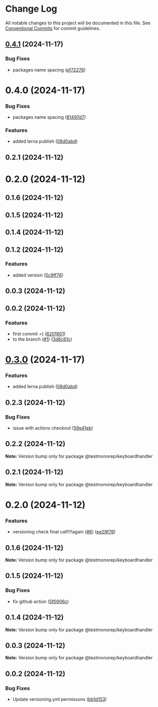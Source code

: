 # Change Log

All notable changes to this project will be documented in this file.
See [Conventional Commits](https://conventionalcommits.org) for commit guidelines.

## [0.4.1](https://github.com/Kayuaga/techJump/compare/@kayuaga/keyboardhandler@0.4.0...@kayuaga/keyboardhandler@0.4.1) (2024-11-17)


### Bug Fixes

* packages name spacing ([ef72276](https://github.com/Kayuaga/techJump/commit/ef72276faa4de7cff4c1331bd256a9cd67ba20f9))





# 0.4.0 (2024-11-17)


### Bug Fixes

* packages name spacing ([81497d7](https://github.com/Kayuaga/techJump/commit/81497d74058ccc3a02ad645a168e1f26767b7bed))


### Features

* added lerna publish ([08d0abd](https://github.com/Kayuaga/techJump/commit/08d0abdc6c1c2027c374d8f351db3fc838be4c37))



## 0.2.1 (2024-11-12)



# 0.2.0 (2024-11-12)



## 0.1.6 (2024-11-12)



## 0.1.5 (2024-11-12)



## 0.1.4 (2024-11-12)



## 0.1.2 (2024-11-12)


### Features

* added version ([5c9ff76](https://github.com/Kayuaga/techJump/commit/5c9ff762dbcb2e6dc04f4cbe50d8d44d46ae2453))



## 0.0.3 (2024-11-12)



## 0.0.2 (2024-11-12)


### Features

* first commit =) ([6201901](https://github.com/Kayuaga/techJump/commit/62019016a9be02618f617c4d9051d3532f76a339))
* to the branch ([#1](https://github.com/Kayuaga/techJump/issues/1)) ([3d6c61c](https://github.com/Kayuaga/techJump/commit/3d6c61cf34cb9eeb1e69fdd3fbf15bd4a958fdf7))





# [0.3.0](https://github.com/Kayuaga/techJump/compare/@testmonorep/keyboardhandler@0.2.3...@testmonorep/keyboardhandler@0.3.0) (2024-11-17)


### Features

* added lerna publish ([08d0abd](https://github.com/Kayuaga/techJump/commit/08d0abdc6c1c2027c374d8f351db3fc838be4c37))





## 0.2.3 (2024-11-12)


### Bug Fixes

* issue with actions checkout ([59e41eb](https://github.com/Kayuaga/techJump/commit/59e41ebca4599d1c666eab4071e1d7993d1ce6b5))





## 0.2.2 (2024-11-12)

**Note:** Version bump only for package @testmonorep/keyboardhandler





## 0.2.1 (2024-11-12)

**Note:** Version bump only for package @testmonorep/keyboardhandler





# 0.2.0 (2024-11-12)


### Features

* versioning check final call!!!!again ([#6](https://github.com/Kayuaga/techJump/issues/6)) ([ee28f76](https://github.com/Kayuaga/techJump/commit/ee28f7683e1b08774148c07d5c0f339c099edbd1))





## 0.1.6 (2024-11-12)

**Note:** Version bump only for package @testmonorep/keyboardhandler





## 0.1.5 (2024-11-12)


### Bug Fixes

* fix github action ([5f0906c](https://github.com/Kayuaga/techJump/commit/5f0906c5eb7abe8233095eea1f611866fdd0a7a3))





## 0.1.4 (2024-11-12)

**Note:** Version bump only for package @testmonorep/keyboardhandler





## 0.0.3 (2024-11-12)

**Note:** Version bump only for package @testmonorep/keyboardhandler





## 0.0.2 (2024-11-12)


### Bug Fixes

* Update versioning.yml permissons ([bb1d153](https://github.com/Kayuaga/techJump/commit/bb1d153ea1266ed38cb92e134eec96f119485b1f))
